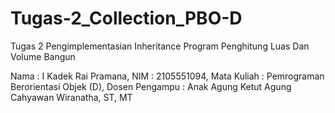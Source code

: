 # Tugas-2_Collection_PBO-D
Tugas 2 Pengimplementasian Inheritance
Program Penghitung Luas Dan Volume Bangun

Nama            : I Kadek Rai Pramana,
NIM             : 2105551094,
Mata Kuliah     : Pemrograman Berorientasi Objek (D),
Dosen Pengampu  : Anak Agung Ketut Agung Cahyawan Wiranatha, ST, MT
